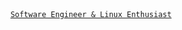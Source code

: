 <div  align="center">
  <a href="https://trekab.io/"><code>Software Engineer & Linux Enthusiast</code></a>
</div>
